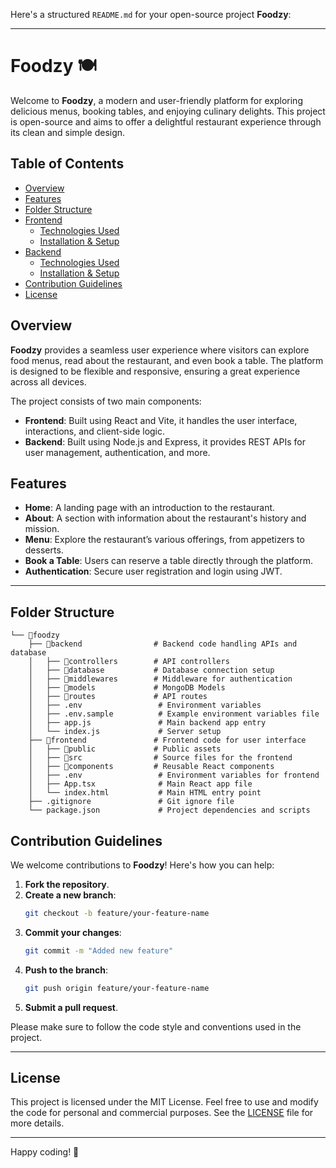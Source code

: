 Here's a structured `README.md` for your open-source project **Foodzy**:

---

# Foodzy 🍽️

Welcome to **Foodzy**, a modern and user-friendly platform for exploring delicious menus, booking tables, and enjoying culinary delights. This project is open-source and aims to offer a delightful restaurant experience through its clean and simple design.

## Table of Contents
- [Overview](#overview)
- [Features](#features)
- [Folder Structure](#folder-structure)
- [Frontend](#frontend)
  - [Technologies Used](#technologies-used)
  - [Installation & Setup](#installation--setup)
- [Backend](#backend)
  - [Technologies Used](#technologies-used-1)
  - [Installation & Setup](#installation--setup-1)
- [Contribution Guidelines](#contribution-guidelines)
- [License](#license)

## Overview

**Foodzy** provides a seamless user experience where visitors can explore food menus, read about the restaurant, and even book a table. The platform is designed to be flexible and responsive, ensuring a great experience across all devices.

The project consists of two main components:
- **Frontend**: Built using React and Vite, it handles the user interface, interactions, and client-side logic.
- **Backend**: Built using Node.js and Express, it provides REST APIs for user management, authentication, and more.

## Features

- **Home**: A landing page with an introduction to the restaurant.
- **About**: A section with information about the restaurant's history and mission.
- **Menu**: Explore the restaurant’s various offerings, from appetizers to desserts.
- **Book a Table**: Users can reserve a table directly through the platform.
- **Authentication**: Secure user registration and login using JWT.

---

## Folder Structure

```
└── 📁foodzy
    ├── 📁backend                # Backend code handling APIs and database
    │   ├── 📁controllers        # API controllers
    │   ├── 📁database           # Database connection setup
    │   ├── 📁middlewares        # Middleware for authentication
    │   ├── 📁models             # MongoDB Models
    │   ├── 📁routes             # API routes
    │   ├── .env                 # Environment variables
    │   ├── .env.sample          # Example environment variables file
    │   ├── app.js               # Main backend app entry
    │   └── index.js             # Server setup
    ├── 📁frontend               # Frontend code for user interface
    │   ├── 📁public             # Public assets
    │   ├── 📁src                # Source files for the frontend
    │   ├── 📁components         # Reusable React components
    │   ├── .env                 # Environment variables for frontend
    │   ├── App.tsx              # Main React app file
    │   └── index.html           # Main HTML entry point
    ├── .gitignore               # Git ignore file
    └── package.json             # Project dependencies and scripts
```

## Contribution Guidelines

We welcome contributions to **Foodzy**! Here's how you can help:

1. **Fork the repository**.
2. **Create a new branch**:
   ```bash
   git checkout -b feature/your-feature-name
   ```
3. **Commit your changes**:
   ```bash
   git commit -m "Added new feature"
   ```
4. **Push to the branch**:
   ```bash
   git push origin feature/your-feature-name
   ```
5. **Submit a pull request**.

Please make sure to follow the code style and conventions used in the project.

---

## License

This project is licensed under the MIT License. Feel free to use and modify the code for personal and commercial purposes. See the [LICENSE](LICENSE) file for more details.

---

Happy coding! 🎉
